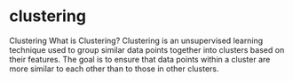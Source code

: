 # clustering
Clustering What is Clustering? Clustering is an unsupervised learning technique used to group similar data points together into clusters based on their features. The goal is to ensure that data points within a cluster are more similar to each other than to those in other clusters.
